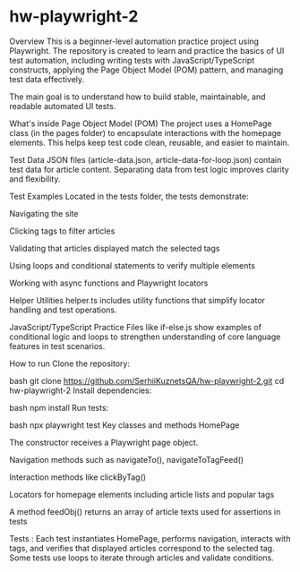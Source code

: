 # hw-playwright-2
Overview
This is a beginner-level automation practice project using Playwright. The repository is created to learn and practice the basics of UI test automation, including writing tests with JavaScript/TypeScript constructs, applying the Page Object Model (POM) pattern, and managing test data effectively.

The main goal is to understand how to build stable, maintainable, and readable automated UI tests.

What's inside
Page Object Model (POM)
The project uses a HomePage class (in the pages folder) to encapsulate interactions with the homepage elements. This helps keep test code clean, reusable, and easier to maintain.

Test Data
JSON files (article-data.json, article-data-for-loop.json) contain test data for article content. Separating data from test logic improves clarity and flexibility.

Test Examples
Located in the tests folder, the tests demonstrate:

Navigating the site

Clicking tags to filter articles

Validating that articles displayed match the selected tags

Using loops and conditional statements to verify multiple elements

Working with async functions and Playwright locators

Helper Utilities
helper.ts includes utility functions that simplify locator handling and test operations.

JavaScript/TypeScript Practice
Files like if-else.js show examples of conditional logic and loops to strengthen understanding of core language features in test scenarios.

How to run
Clone the repository:




bash
git clone https://github.com/SerhiiKuznetsQA/hw-playwright-2.git
cd hw-playwright-2
Install dependencies:




bash
npm install
Run tests:





bash
npx playwright test
Key classes and methods
HomePage

The constructor receives a Playwright page object.

Navigation methods such as navigateTo(), navigateToTagFeed()

Interaction methods like clickByTag()

Locators for homepage elements including article lists and popular tags

A method feedObj() returns an array of article texts used for assertions in tests





Tests :
Each test instantiates HomePage, performs navigation, interacts with tags, and verifies that displayed articles correspond to the selected tag. Some tests use loops to iterate through articles and validate conditions.